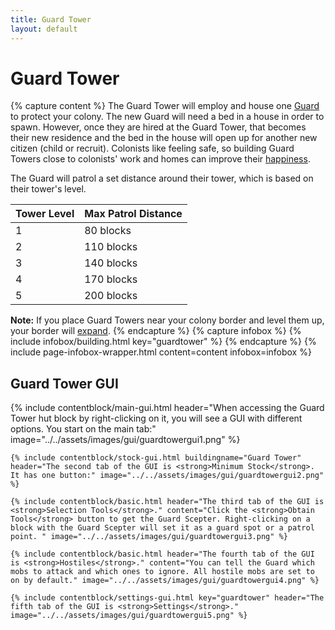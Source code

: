 ```yaml
---
title: Guard Tower
layout: default
---
```

# Guard Tower

{% capture content %}
The Guard Tower will employ and house one [Guard](../../source/workers/guard) to protect your colony. The new Guard will need a bed in a house in order to spawn. However, once they are hired at the Guard Tower, that becomes their new residence and the bed in the house will open up for another new citizen (child or recruit). Colonists like feeling safe, so building Guard Towers close to colonists' work and homes can improve their [happiness](../../source/systems/happinessandsaturation).

The Guard will patrol a set distance around their tower, which is based on their tower's level.

| Tower Level | Max Patrol Distance |
| ----------- | ------------------- |
| 1           | 80 blocks           |
| 2           | 110 blocks          |
| 3           | 140 blocks          |
| 4           | 170 blocks          |
| 5           | 200 blocks          |

<strong>Note:</strong> If you place Guard Towers near your colony border and level them up, your border will [expand](../../source/systems/border).
{% endcapture %}
{% capture infobox %}
{% include infobox/building.html key="guardtower" %}
{% endcapture %}
{% include page-infobox-wrapper.html content=content infobox=infobox %}

## Guard Tower GUI

<div class="row">
  <div class="col">
    {% include contentblock/main-gui.html header="When accessing the Guard Tower hut block by right-clicking on it, you will see a GUI with different options. You start on
    the main tab:" image="../../assets/images/gui/guardtowergui1.png" %}

    {% include contentblock/stock-gui.html buildingname="Guard Tower" header="The second tab of the GUI is <strong>Minimum Stock</strong>. It has one button:" image="../../assets/images/gui/guardtowergui2.png" %}

    {% include contentblock/basic.html header="The third tab of the GUI is <strong>Selection Tools</strong>." content="Click the <strong>Obtain Tools</strong> button to get the Guard Scepter. Right-clicking on a block with the Guard Scepter will set it as a guard spot or a patrol point. " image="../../assets/images/gui/guardtowergui3.png" %}

    {% include contentblock/basic.html header="The fourth tab of the GUI is <strong>Hostiles</strong>." content="You can tell the Guard which mobs to attack and which ones to ignore. All hostile mobs are set to on by default." image="../../assets/images/gui/guardtowergui4.png" %}

    {% include contentblock/settings-gui.html key="guardtower" header="The fifth tab of the GUI is <strong>Settings</strong>." image="../../assets/images/gui/guardtowergui5.png" %}
  </div>
</div>

